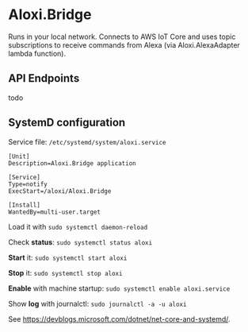 ﻿# Aloxi.Bridge

Runs in your local network. Connects to AWS IoT Core and uses topic subscriptions to receive
commands from Alexa (via Aloxi.AlexaAdapter lambda function).

## API Endpoints

todo

## SystemD configuration

Service file: `/etc/systemd/system/aloxi.service`

```
[Unit]
Description=Aloxi.Bridge application

[Service]
Type=notify
ExecStart=/aloxi/Aloxi.Bridge

[Install]
WantedBy=multi-user.target
```

Load it with `sudo systemctl daemon-reload`

Check **status**:
`sudo systemctl status aloxi`

**Start** it:
`sudo systemctl start aloxi`

**Stop** it:
`sudo systemctl stop aloxi`

**Enable** with machine startup:
`sudo systemctl enable aloxi.service`

Show **log** with journalctl:
`sudo journalctl -a -u aloxi`

See <https://devblogs.microsoft.com/dotnet/net-core-and-systemd/>.
